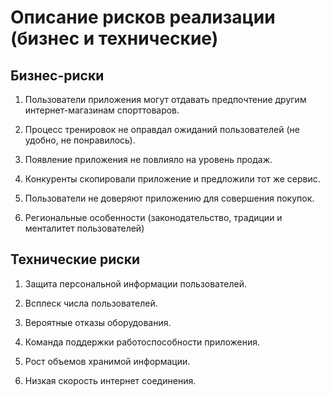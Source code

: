 # Описание рисков реализации (бизнес и технические)
## Бизнес-риски


1. Пользователи приложения могут отдавать предпочтение другим интернет-магазинам спорттоваров.

2. Процесс тренировок не оправдал ожиданий пользователей (не удобно, не понравилось).

3. Появление приложения не повлияло на уровень продаж.

4. Конкуренты скопировали приложение и предложили тот же сервис.

5. Пользователи не доверяют приложению для совершения покупок.

6. Региональные особенности (законодательство, традиции и менталитет пользователей)


## Технические риски

1. Защита персональной информации пользователей.

2. Всплеск числа пользователей.

3. Вероятные отказы оборудования.

4. Команда поддержки работоспособности приложения.

5. Рост объемов хранимой информации.

6. Низкая скорость интернет соединения.
